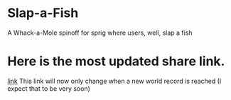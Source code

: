 # Slap-a-Fish
A Whack-a-Mole spinoff for sprig where users, well, slap a fish

# Here is the most updated share link.
[link](https://sprig.hackclub.com/share/y7spMYMZSSy0haLM9tCa)
This link will now only change when a new world record is reached (I expect that to be very soon)

